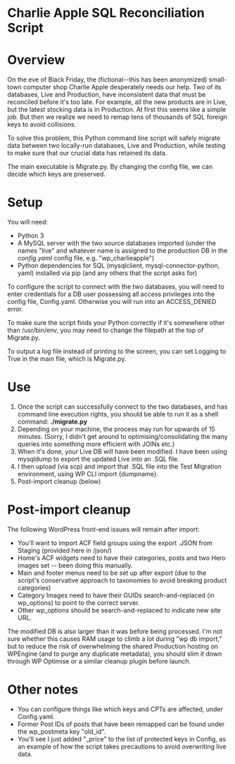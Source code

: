# Charlie Apple SQL Reconciliation Script

# Overview
On the eve of Black Friday, the (fictional--this has been anonymized) small-town computer shop Charlie Apple desperately needs our help. Two of its databases, Live and Production, have inconsistent data that must be reconciled before it's too late. For example, all the new products are in Live, but the latest stocking data is in Production. At first this seems like a simple job. But then we realize we need to remap tens of thousands of SQL foreign keys to avoid collisions.

To solve this problem, this Python command line script will safely migrate data between two locally-run databases, Live and Production, while testing to make sure that our crucial data has retained its data.

The main executable is Migrate.py. By changing the config file, we can decide which keys are preserved.

# Setup

You will need:
* Python 3
* A MySQL server with the two source databases imported (under the names "live" and whatever name is assigned to the production DB in the *config.yaml* config file, e.g. "wp_charlieapple")
* Python dependencies for SQL (mysqlclient, mysql-connector-python, yaml) installed via pip (and any others that the script asks for)

To configure the script to connect with the two databases, you will need to enter credentials for a DB user possessing all access privileges into the config file, Config.yaml. Otherwise you will run into an ACCESS_DENIED error.

To make sure the script finds your Python correctly if it's somewhere other than /usr/bin/env, you may need to change the filepath at the top of Migrate.py.

To output a log file instead of printing to the screen, you can set Logging to True in the main file, which is Migrate.py.



# Use

1. Once the script can successfully connect to the two databases, and has command line execution rights, you should be able to run it as a shell command: **./migrate.py**
2. Depending on your machine, the process may run for upwards of 15 minutes. (Sorry, I didn't get around to optimising/consolidating the many queries into something more efficient with JOINs etc.)
3. When it's done, your Live DB will have been modified. I have been using mysqldump to export the updated Live into an .SQL file.
4. I then upload (via scp) and import that .SQL file into the Test Migration environment, using WP CLI import {dumpname}. 
5. Post-import cleanup (below)

# Post-import cleanup

The following WordPress front-end issues will remain after import:

* You'll want to import ACF field groups using the export .JSON from Staging (provided here in /json/)
* Home's ACF widgets need to have their categories, posts and two Hero images set -- been doing this manually.
* Main and footer menus need to be set up after export (due to the script's conservative approach to taxonomies to avoid breaking product categories)
* Category Images need to have their GUIDs search-and-replaced (in wp_options) to point to the correct server.
* Other wp_options should be search-and-replaced to indicate new site URL.

The modified DB is also larger than it was before being processed. I'm not sure whether this causes RAM usage to climb a lot during "wp db import," but to reduce the risk of overwhelming the shared Production hosting on WPEngine (and to purge any duplicate metadata), you should slim it down through WP Optimise or a similar cleanup plugin before launch.

# Other notes

* You can configure things like which keys and CPTs are affected, under Config.yaml.
* Former Post IDs of posts that have been remapped can be found under the wp_postmeta key "old_id".
* You'll see I just added "_price" to the list of protected keys in Config, as an example of how the script takes precautions to avoid overwriting live data.

